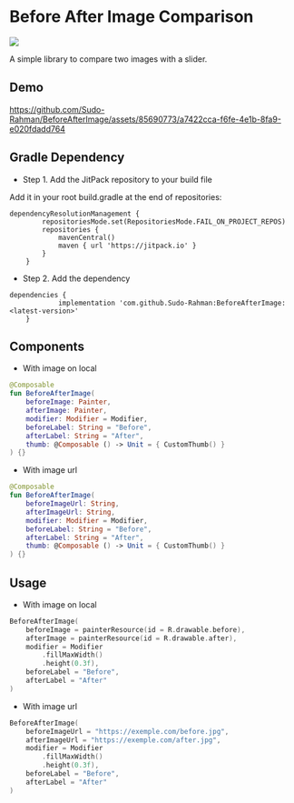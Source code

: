 # Before After Image Comparison

[![](https://jitpack.io/v/Sudo-Rahman/BeforeAfterImage.svg)](https://jitpack.io/#Sudo-Rahman/BeforeAfterImage)

A simple library to compare two images with a slider.

## Demo

https://github.com/Sudo-Rahman/BeforeAfterImage/assets/85690773/a7422cca-f6fe-4e1b-8fa9-e020fdadd764

## Gradle Dependency

* Step 1. Add the JitPack repository to your build file

Add it in your root build.gradle at the end of repositories:
```
dependencyResolutionManagement {
		repositoriesMode.set(RepositoriesMode.FAIL_ON_PROJECT_REPOS)
		repositories {
			mavenCentral()
			maven { url 'https://jitpack.io' }
		}
	}
```

* Step 2. Add the dependency

```
dependencies {
            implementation 'com.github.Sudo-Rahman:BeforeAfterImage:<latest-version>'
    }
```

## Components

* With image on local
``` kotlin
@Composable
fun BeforeAfterImage(
    beforeImage: Painter,
    afterImage: Painter,
    modifier: Modifier = Modifier,
    beforeLabel: String = "Before",
    afterLabel: String = "After",
    thumb: @Composable () -> Unit = { CustomThumb() }
) {}
```

* With image url

``` kotlin
@Composable
fun BeforeAfterImage(
    beforeImageUrl: String,
    afterImageUrl: String,
    modifier: Modifier = Modifier,
    beforeLabel: String = "Before",
    afterLabel: String = "After",
    thumb: @Composable () -> Unit = { CustomThumb() }
) {}
```

## Usage

* With image on local

``` kotlin
BeforeAfterImage(
    beforeImage = painterResource(id = R.drawable.before),
    afterImage = painterResource(id = R.drawable.after),
    modifier = Modifier
        .fillMaxWidth()
        .height(0.3f),
    beforeLabel = "Before",
    afterLabel = "After"
)
```

* With image url

``` kotlin
BeforeAfterImage(
    beforeImageUrl = "https://exemple.com/before.jpg",
    afterImageUrl = "https://exemple.com/after.jpg",
    modifier = Modifier
        .fillMaxWidth()
        .height(0.3f),
    beforeLabel = "Before",
    afterLabel = "After"
)
```
